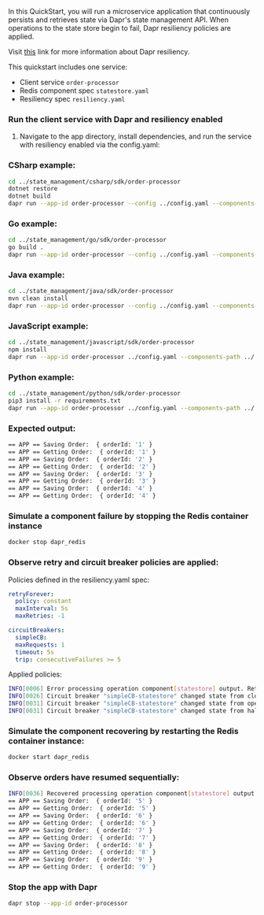 In this QuickStart, you will run a microservice application that continuously persists and retrieves state via Dapr's state management API. When operations to the state store begin to fail, Dapr resiliency policies are applied.

Visit [this](https://docs.dapr.io/operations/resiliency/resiliency-overview//) link for more information about Dapr resiliency.

This quickstart includes one service:

- Client service `order-processor` 
- Redis component spec `statestore.yaml`
- Resiliency spec `resiliency.yaml`

### Run the client service with Dapr and resiliency enabled

1. Navigate to the app directory, install dependencies, and run the service with resiliency enabled via the config.yaml: 

### CSharp example:
```bash
cd ../state_management/csharp/sdk/order-processor
dotnet restore
dotnet build
dapr run --app-id order-processor --config ../config.yaml --components-path ../../../components/ -- dotnet run
```

### Go example:
```bash
cd ../state_management/go/sdk/order-processor
go build .
dapr run --app-id order-processor --config ../config.yaml --components-path ../../../components -- go run .
```

### Java example:
```bash
cd ../state_management/java/sdk/order-processor
mvn clean install
dapr run --app-id order-processor --config ../config.yaml --components-path ../../../components/ -- java -jar target/OrderProcessingService-0.0.1-SNAPSHOT.jar
```

### JavaScript example:
```bash
cd ../state_management/javascript/sdk/order-processor
npm install
dapr run --app-id order-processor ../config.yaml --components-path ../../../components/ -- npm start
```

### Python example:
```bash
cd ../state_management/python/sdk/order-processor
pip3 install -r requirements.txt 
dapr run --app-id order-processor ../config.yaml --components-path ../../../components/ -- python3 
```

### Expected output: 
```bash
== APP == Saving Order:  { orderId: '1' }
== APP == Getting Order:  { orderId: '1' }
== APP == Saving Order:  { orderId: '2' }
== APP == Getting Order:  { orderId: '2' }
== APP == Saving Order:  { orderId: '3' }
== APP == Getting Order:  { orderId: '3' }
== APP == Saving Order:  { orderId: '4' }
== APP == Getting Order:  { orderId: '4' }
```
<!-- END_STEP -->

### Simulate a component failure by stopping the Redis container instance 

```bash
docker stop dapr_redis
```

### Observe retry and circuit breaker policies are applied:

Policies defined in the resiliency.yaml spec:
```yaml
retryForever:
  policy: constant
  maxInterval: 5s
  maxRetries: -1 

circuitBreakers:
  simpleCB:
  maxRequests: 1
  timeout: 5s 
  trip: consecutiveFailures >= 5
```

Applied policies:
```bash
INFO[0006] Error processing operation component[statestore] output. Retrying... 
INFO[0026] Circuit breaker "simpleCB-statestore" changed state from closed to open
INFO[0031] Circuit breaker "simpleCB-statestore" changed state from open to half-open
INFO[0031] Circuit breaker "simpleCB-statestore" changed state from half-open to open
```

### Simulate the component recovering by restarting the Redis container instance:

```bash
docker start dapr_redis
```

### Observe orders have resumed sequentially:

```bash
INFO[0036] Recovered processing operation component[statestore] output.
== APP == Saving Order:  { orderId: '5' }
== APP == Getting Order:  { orderId: '5' }
== APP == Saving Order:  { orderId: '6' }
== APP == Getting Order:  { orderId: '6' }
== APP == Saving Order:  { orderId: '7' }
== APP == Getting Order:  { orderId: '7' }
== APP == Saving Order:  { orderId: '8' }
== APP == Getting Order:  { orderId: '8' }
== APP == Saving Order:  { orderId: '9' }
== APP == Getting Order:  { orderId: '9' }
```

### Stop the app with Dapr
```bash
dapr stop --app-id order-processor
```

